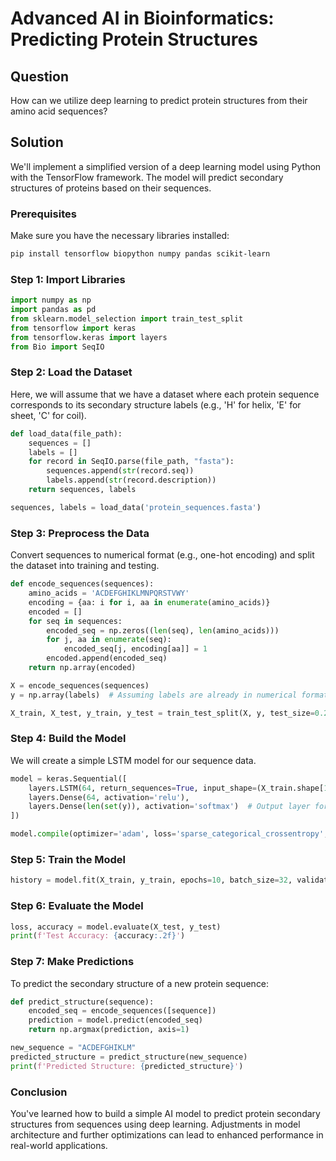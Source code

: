 # Advanced AI in Bioinformatics: Predicting Protein Structures

## Question
How can we utilize deep learning to predict protein structures from their amino acid sequences?

## Solution

We'll implement a simplified version of a deep learning model using Python with the TensorFlow framework. The model will predict secondary structures of proteins based on their sequences.

### Prerequisites
Make sure you have the necessary libraries installed:
```bash
pip install tensorflow biopython numpy pandas scikit-learn
```

### Step 1: Import Libraries
```python
import numpy as np
import pandas as pd
from sklearn.model_selection import train_test_split
from tensorflow import keras
from tensorflow.keras import layers
from Bio import SeqIO
```

### Step 2: Load the Dataset
Here, we will assume that we have a dataset where each protein sequence corresponds to its secondary structure labels (e.g., 'H' for helix, 'E' for sheet, 'C' for coil).

```python
def load_data(file_path):
    sequences = []
    labels = []
    for record in SeqIO.parse(file_path, "fasta"):
        sequences.append(str(record.seq))
        labels.append(str(record.description))
    return sequences, labels

sequences, labels = load_data('protein_sequences.fasta')
```

### Step 3: Preprocess the Data
Convert sequences to numerical format (e.g., one-hot encoding) and split the dataset into training and testing.
```python
def encode_sequences(sequences):
    amino_acids = 'ACDEFGHIKLMNPQRSTVWY'
    encoding = {aa: i for i, aa in enumerate(amino_acids)}
    encoded = []
    for seq in sequences:
        encoded_seq = np.zeros((len(seq), len(amino_acids)))
        for j, aa in enumerate(seq):
            encoded_seq[j, encoding[aa]] = 1
        encoded.append(encoded_seq)
    return np.array(encoded)

X = encode_sequences(sequences)
y = np.array(labels)  # Assuming labels are already in numerical format

X_train, X_test, y_train, y_test = train_test_split(X, y, test_size=0.2, random_state=42)
```

### Step 4: Build the Model
We will create a simple LSTM model for our sequence data.
```python
model = keras.Sequential([
    layers.LSTM(64, return_sequences=True, input_shape=(X_train.shape[1], X_train.shape[2])),
    layers.Dense(64, activation='relu'),
    layers.Dense(len(set(y)), activation='softmax')  # Output layer for multi-class classification
])

model.compile(optimizer='adam', loss='sparse_categorical_crossentropy', metrics=['accuracy'])
```

### Step 5: Train the Model
```python
history = model.fit(X_train, y_train, epochs=10, batch_size=32, validation_split=0.2)
```

### Step 6: Evaluate the Model
```python
loss, accuracy = model.evaluate(X_test, y_test)
print(f'Test Accuracy: {accuracy:.2f}')
```

### Step 7: Make Predictions
To predict the secondary structure of a new protein sequence:
```python
def predict_structure(sequence):
    encoded_seq = encode_sequences([sequence])
    prediction = model.predict(encoded_seq)
    return np.argmax(prediction, axis=1)

new_sequence = "ACDEFGHIKLM"
predicted_structure = predict_structure(new_sequence)
print(f'Predicted Structure: {predicted_structure}')
```

### Conclusion
You've learned how to build a simple AI model to predict protein secondary structures from sequences using deep learning. Adjustments in model architecture and further optimizations can lead to enhanced performance in real-world applications.